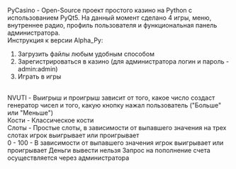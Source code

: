 PyCasino - Open-Source проект простого казино на Python с использованием PyQt5.
На данный момент сделано 4 игры, меню, внутреннее радио, профиль пользователя и функциональная панель администратора.
<br>
Инструкция к версии Alpha_Py:
1. Загрузить файлы любым удобным способом
2. Зарегистрироваться в казино (для администратора логин и пароль - admin:admin)
3. Играть в игры
<br>
NVUTI - Выигрыш и проигрыш зависит от того, какое число создаст генератор чисел и того, какую кнопку нажал пользователь ("Больше" или "Меньше")
<br>
Кости - Классическое кости
<br>
Слоты - Простые слоты, в зависимости от выпавшего значения на трех слотах игрок выигрывает или проигрывает
<br>
0 - 100 - В зависимости от выпавшего значения игрок выигрывает или проигрывает
Деньги вывести нельзя
Запрос на пополнение счета осуществляется через администратора

